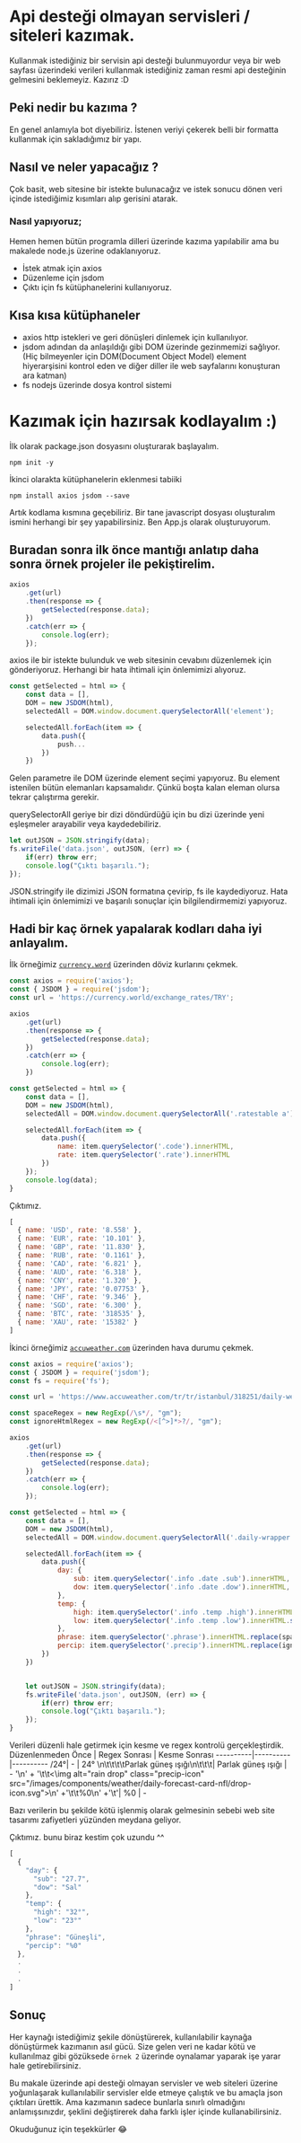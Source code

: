 # Api desteği olmayan servisleri / siteleri kazımak.

Kullanmak istediğiniz bir servisin api desteği bulunmuyordur veya bir web sayfası üzerindeki verileri kullanmak istediğiniz zaman resmi api desteğinin gelmesini beklemeyiz. Kazırız :D

## Peki nedir bu kazıma ?
En genel anlamıyla bot diyebiliriz. İstenen veriyi çekerek belli bir formatta kullanmak için sakladığımız bir yapı.

## Nasıl ve neler yapacağız ?
Çok basit, web sitesine bir istekte bulunacağız ve istek sonucu dönen veri içinde istediğimiz kısımları alıp gerisini atarak. 
### Nasıl yapıyoruz;
Hemen hemen bütün programla dilleri üzerinde kazıma yapılabilir ama bu makalede node.js üzerine odaklanıyoruz.
* İstek atmak için axios
* Düzenleme için jsdom
* Çıktı için fs kütüphanelerini kullanıyoruz.

## Kısa kısa kütüphaneler
* axios http istekleri ve geri dönüşleri dinlemek için kullanılıyor.
* jsdom adından da anlaşıldığı gibi DOM üzerinde gezinmemizi sağlıyor. (Hiç bilmeyenler için DOM(Document Object Model) element hiyerarşisini kontrol eden ve diğer diller ile web sayfalarını konuşturan ara katman)
* fs nodejs üzerinde dosya kontrol sistemi

# Kazımak için hazırsak kodlayalım :)
İlk olarak package.json dosyasını oluşturarak başlayalım.
```
npm init -y
```
İkinci olarakta kütüphanelerin eklenmesi tabiiki
```
npm install axios jsdom --save
```
Artık kodlama kısmına geçebiliriz. Bir tane javascript dosyası oluşturalım ismini herhangi bir şey yapabilirsiniz. Ben App.js olarak oluşturuyorum.

## Buradan sonra ilk önce mantığı anlatıp daha sonra örnek projeler ile pekiştirelim.
```javascript
axios
    .get(url)
    .then(response => {
        getSelected(response.data); 
    })
    .catch(err => {
        console.log(err);
    });
```
axios ile bir istekte bulunduk ve web sitesinin cevabını düzenlemek için gönderiyoruz. Herhangi bir hata ihtimali için önlemimizi alıyoruz.
```javascript
const getSelected = html => {
    const data = [],
    DOM = new JSDOM(html),
    selectedAll = DOM.window.document.querySelectorAll('element');

    selectedAll.forEach(item => {
        data.push({
            push...
        })
    })
```
Gelen parametre ile DOM üzerinde element seçimi yapıyoruz. Bu element istenilen bütün elemanları kapsamalıdır. Çünkü boşta kalan eleman olursa tekrar çalıştırma gerekir.

querySelectorAll geriye bir dizi döndürdüğü için bu dizi üzerinde yeni eşleşmeler arayabilir veya kaydedebiliriz.
```javascript
let outJSON = JSON.stringify(data);
fs.writeFile('data.json', outJSON, (err) => {
    if(err) throw err;
    console.log("Çıktı başarılı.");
});
```
JSON.stringify ile dizimizi JSON formatına çevirip, fs ile kaydediyoruz. Hata ihtimali için önlemimizi ve başarılı sonuçlar için bilgilendirmemizi yapıyoruz.

## Hadi bir kaç örnek yapalarak kodları daha iyi anlayalım.

İlk örneğimiz [``currency.word``](https://currency.world/) üzerinden döviz kurlarını çekmek.
```javascript
const axios = require('axios');
const { JSDOM } = require('jsdom');
const url = 'https://currency.world/exchange_rates/TRY';

axios
    .get(url)
    .then(response => {
        getSelected(response.data);
    })
    .catch(err => {
        console.log(err);
    })

const getSelected = html => {
    const data = [],
    DOM = new JSDOM(html),
    selectedAll = DOM.window.document.querySelectorAll('.ratestable a');

    selectedAll.forEach(item => {
        data.push({
            name: item.querySelector('.code').innerHTML,
            rate: item.querySelector('.rate').innerHTML
        })
    });
    console.log(data);
}
```
Çıktımız.
```javascript
[
  { name: 'USD', rate: '8.558' },
  { name: 'EUR', rate: '10.101' },
  { name: 'GBP', rate: '11.830' },
  { name: 'RUB', rate: '0.1161' },
  { name: 'CAD', rate: '6.821' },
  { name: 'AUD', rate: '6.318' },
  { name: 'CNY', rate: '1.320' },
  { name: 'JPY', rate: '0.07753' },
  { name: 'CHF', rate: '9.346' },
  { name: 'SGD', rate: '6.300' },
  { name: 'BTC', rate: '318535' },
  { name: 'XAU', rate: '15382' }
]
```
İkinci örneğimiz [``accuweather.com``](https://www.accuweather.com/) üzerinden hava durumu çekmek.
```javascript
const axios = require('axios');
const { JSDOM } = require('jsdom');
const fs = require('fs');

const url = 'https://www.accuweather.com/tr/tr/istanbul/318251/daily-weather-forecast/318251';

const spaceRegex = new RegExp(/\s*/, "gm");
const ignoreHtmlRegex = new RegExp(/<[^>]*>?/, "gm");

axios
    .get(url)
    .then(response => {
        getSelected(response.data); 
    })
    .catch(err => {
        console.log(err);
    });

const getSelected = html => {
    const data = [],
    DOM = new JSDOM(html),
    selectedAll = DOM.window.document.querySelectorAll('.daily-wrapper');

    selectedAll.forEach(item => {
        data.push({
            day: {
                sub: item.querySelector('.info .date .sub').innerHTML,
                dow: item.querySelector('.info .date .dow').innerHTML,
            },
            temp: {
                high: item.querySelector('.info .temp .high').innerHTML,
                low: item.querySelector('.info .temp .low').innerHTML.slice(1),
            },
            phrase: item.querySelector('.phrase').innerHTML.replace(spaceRegex,''),
            percip: item.querySelector('.precip').innerHTML.replace(ignoreHtmlRegex, '').replace(spaceRegex,'')
        })
    })


    let outJSON = JSON.stringify(data);
    fs.writeFile('data.json', outJSON, (err) => {
        if(err) throw err;
        console.log("Çıktı başarılı.");
    });
}
```
Verileri düzenli hale getirmek için kesme ve regex kontrolü gerçekleştirdik.
Düzenlenmeden Önce | Regex Sonrası | Kesme Sonrası
----------|----------|----------
/24°| - | 24°
\n\t\t\t\tParlak güneş ışığı\n\t\t\t| Parlak güneş ışığı | -
'\n' + '\t\t<\img alt="rain drop" class="precip-icon" src="/images/components/weather/daily-forecast-card-nfl/drop-icon.svg">\n' +'\t\t%0\n' +'\t'| %0 | -

Bazı verilerin bu şekilde kötü işlenmiş olarak gelmesinin sebebi web site tasarımı zafiyetleri yüzünden meydana geliyor. 

Çıktımız. bunu biraz kestim çok uzundu ^^
```javascript
[
  {
    "day": {
      "sub": "27.7",
      "dow": "Sal"
    },
    "temp": {
      "high": "32°",
      "low": "23°"
    },
    "phrase": "Güneşli",
    "percip": "%0"
  },
  .
  .
  .
]
```
## Sonuç
Her kaynağı istediğimiz şekile dönüştürerek, kullanılabilir kaynağa dönüştürmek kazımanın asıl gücü. Size gelen veri ne kadar kötü ve kullanılmaz gibi gözüksede ``örnek 2`` üzerinde oynalamar yaparak işe yarar hale getirebilirsiniz.

Bu makale üzerinde api desteği olmayan servisler ve web siteleri üzerine yoğunlaşarak kullanılabilir servisler elde etmeye çalıştık ve bu amaçla json çıktıları ürettik. Ama kazımanın sadece bunlarla sınırlı olmadığını anlamışsınızdır, şeklini değiştirerek daha farklı işler içinde kullanabilirsiniz.


Okuduğunuz için teşekkürler :joy:
